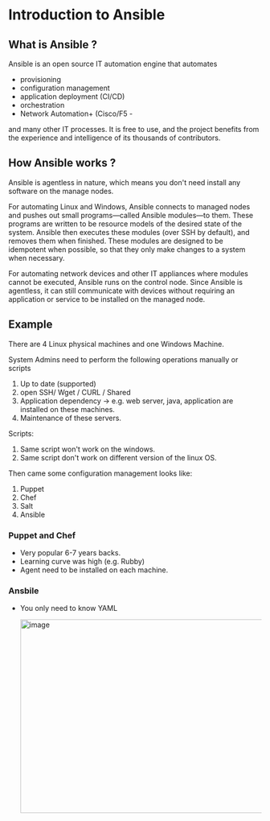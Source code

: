 # Introduction to Ansible

## What is Ansible ?

Ansible is an open source IT automation engine that automates 
- provisioning 
- configuration management
- application deployment (CI/CD)
- orchestration
- Network Automation+ (Cisco/F5 - 

and many other IT processes. It is free to use, and the project benefits from the experience and intelligence of its thousands of contributors.

## How Ansible works ?

Ansible is agentless in nature, which means you don't need install any software on the manage nodes.

For automating Linux and Windows, Ansible connects to managed nodes and pushes out small programs—called Ansible modules—to them. These programs are written to be resource models of the desired state of the system. Ansible then executes these modules (over SSH by default), and removes them when finished. These modules are designed to be idempotent when possible, so that they only make changes to a system when necessary.

For automating network devices and other IT appliances where modules cannot be executed, Ansible runs on the control node. Since Ansible is agentless, it can still communicate with devices without requiring an application or service to be installed on the managed node.

## Example 
There are 4 Linux physical machines and one Windows Machine. 

System Admins need to perform the following operations manually or scripts
1. Up to date (supported)
2. open SSH/ Wget / CURL / Shared
3. Application dependency -> e.g. web server, java, application are installed on these machines.
4. Maintenance of these servers. 

Scripts:
1. Same script won't work on the windows.
2. Same script don't work on different version of the linux OS.

Then came some configuration management looks like:
1. Puppet
2. Chef
3. Salt
4. Ansible

### Puppet and Chef 
- Very popular 6-7 years backs.
- Learning curve was high (e.g. Rubby)
- Agent need to be installed on each machine.

### Ansbile
- You only need to know YAML

  <img width="786" height="385" alt="image" src="https://github.com/user-attachments/assets/381d9f6d-6cb4-42f4-8421-5f746d83f7f5" />

